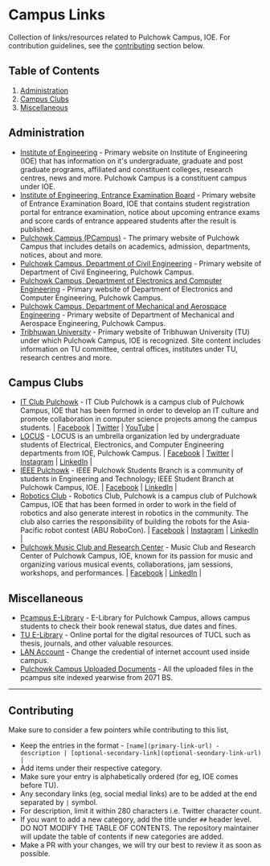 # Campus Links

Collection of links/resources related to Pulchowk Campus, IOE. For contribution guidelines, see the [contributing](https://github.com/IT-Club-Pulchowk/campus-links#contributing) section below.

## Table of Contents
1. [Administration](https://github.com/IT-Club-Pulchowk/campus-links#administration)
2. [Campus Clubs](https://github.com/IT-Club-Pulchowk/campus-links#campus-clubs)
3. [Miscellaneous](https://github.com/IT-Club-Pulchowk/campus-links#miscellaneous)

## Administration
- [Institute of Engineering](https://ioe.edu.np/) - Primary website on Institute of Engineering (IOE) that has information on it's undergraduate, graduate and post graduate programs, affiliated and constituent colleges, research centres, news and more. Pulchowk Campus is a constituent campus under IOE. 
- [Institute of Engineering, Entrance Examination Board](https://entrance.ioe.edu.np/) - Primary website of Entrance Examination Board, IOE that contains student registration portal for entrance examination, notice about upcoming entrance exams and score cards of  entrance appeared students after the result is published.
- [Pulchowk Campus (PCampus)](https://pcampus.edu.np/) - The primary website of Pulchowk Campus that includes details on academics, admission, departments, notices, about and more.
- [Pulchowk Campus, Department of Civil Engineering](https://civil.pcampus.edu.np/) - Primary website of Department of Civil Engineering, Pulchowk Campus. 
- [Pulchowk Campus, Department of Electronics and Computer Engineering](https://doece.pcampus.edu.np/) - Primary website of Department of Electronics and Computer Engineering, Pulchowk Campus.
- [Pulchowk Campus, Department of Mechanical and Aerospace Engineering](https://mech.pcampus.edu.np/) - Primary website of Department of Mechanical and Aerospace Engineering, Pulchowk Campus.
- [Tribhuwan University](https://tribhuvan-university.edu.np/) - Primary website of Tribhuwan University (TU) under which Pulchowk Campus, IOE is recognized. Site content includes information on TU committee, central offices, institutes under TU, research centres and more.

## Campus Clubs

- [IT Club Pulchowk](https://github.com/IT-Club-Pulchowk/) - IT Club Pulchowk is a campus club of Pulchowk Campus, IOE that has been formed in order to develop an IT culture and promote collaboration in computer science projects among the campus students. | [Facebook](https://www.facebook.com/IT-Club-Pulchowk-102974158601192/) | [Twitter](https://twitter.com/ITClubPulchowk) | [YouTube](https://www.youtube.com/c/ITClubPulchowk) |
- [LOCUS](https://locus.pcampus.edu.np/) - LOCUS is an umbrella organization led by undergraduate students of Electrical, Electronics, and Computer Engineering departments from IOE, Pulchowk Campus. | [Facebook](https://www.facebook.com/locus.ioe) | [Twitter](https://twitter.com/locus_ioe) | [Instagram](https://www.instagram.com/locus_ioe/) | [LinkedIn](https://www.linkedin.com/company/locusioe/) |
- [IEEE Pulchowk](https://edu.ieee.org/np-ioep/) - IEEE Pulchowk Students Branch is a community of students in Engineering and Technology; IEEE Student Branch at Pulchowk Campus, IOE. | [Facebook](https://www.facebook.com/IEEEPulchowk) | [LinkedIn](https://www.linkedin.com/company/ieee-pulchowk/) | 
- [Robotics Club](https://robotics.pcampus.edu.np/) - Robotics Club, Pulchowk is a campus club of Pulchowk Campus, IOE that has been formed in order to work in the field of robotics and also  generate interest in robotics in the community. The club also carries the responsibility of building the robots for the Asia-Pacific robot contest (ABU RoboCon). | [Facebook](https://www.facebook.com/roboticsclubpulchowk) | [Instagram](https://www.instagram.com/roboticclub_pulchowk_campus/) | [LinkedIn](https://www.linkedin.com/company/robotics-club-ioe-pulchowk-campus/) |
- [Pulchowk Music Club and Research Center](https://www.facebook.com/PMCARC/) - Music Club and Research Center of Pulchowk Campus, IOE,  known for its passion for music and organizing various musical events, collaborations, jam sessions, workshops, and performances. | [Facebook](https://www.facebook.com/PMCARC/) | [LinkedIn](https://www.linkedin.com/company/pmarc/) |

## Miscellaneous

- [Pcampus E-Library](http://pulchowk.elibrary.edu.np/) - E-Library for Pulchowk Campus, allows campus students to check their book renewal status, due dates and fines.
- [TU E-Library](https://elibrary.tucl.edu.np/) - Online portal for the digital resources of TUCL such as thesis, journals, and other valuable resources.
- [LAN Account](https://mis.pcampus.edu.np/user_portal/) - Change the credential of internet account used inside campus.
- [Pulchowk Campus Uploaded Documents](https://pcampus.edu.np/downloads/) -  All the uploaded files in the pcampus site indexed yearwise from 2071 BS.

---

## Contributing

Make sure to consider a few pointers while contributing to this list,
- Keep the entries in the format - `[name](primary-link-url) - description | [optional-secondary-link](optional-seondary-link-url) |`
- Add items under their respective category.
- Make sure your entry is alphabetically ordered (for eg, IOE comes before TU). 
- Any secondary links (eg, social medial links) are to be added at the end separated by `|` symbol.
- For description, limit it within 280 characters i.e. Twitter character count.
- If you want to add a new category, add the title under `##` header level. DO NOT MODIFY THE TABLE OF CONTENTS. The repository maintainer will update the table of contents if new categories are added.
- Make a PR with your changes, we will try our best to review it as soon as possible. 

